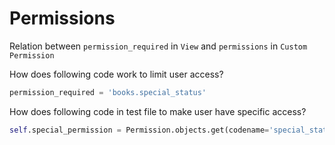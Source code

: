 # Permissions

Relation between `permission_required` in `View` and `permissions` in `Custom Permission`

How does following code work to limit user access?

```Python
permission_required = 'books.special_status'
```

How does following code in test file to make user have specific access?

```Python
self.special_permission = Permission.objects.get(codename='special_status')
```
